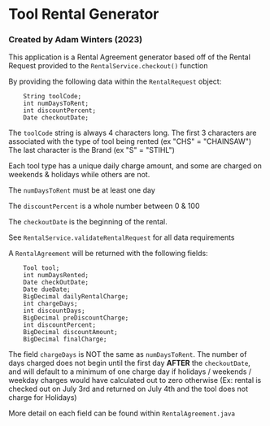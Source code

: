 # Tool Rental Generator
### Created by Adam Winters (2023)

This application is a Rental Agreement generator based off of the Rental Request provided to the `RentalService.checkout()` function


By providing the following data within the `RentalRequest` object:
```
    String toolCode;
    int numDaysToRent;
    int discountPercent;
    Date checkoutDate;
```

The `toolCode` string is always 4 characters long. The first 3 characters are associated
with the type of tool being rented (ex "CHS" = "CHAINSAW")
The last character is the Brand (ex "S" = "STIHL")

Each tool type has a unique daily charge amount, and some are charged on weekends 
& holidays while others are not.

The `numDaysToRent` must be at least one day

The `discountPercent` is a whole number between 0 & 100

The `checkoutDate` is the beginning of the rental.

See `RentalService.validateRentalRequest` for all data requirements

A `RentalAgreement` will be returned with the following fields:

```
    Tool tool;
    int numDaysRented;
    Date checkOutDate;
    Date dueDate;
    BigDecimal dailyRentalCharge;
    int chargeDays;
    int discountDays;
    BigDecimal preDiscountCharge;
    int discountPercent;
    BigDecimal discountAmount;
    BigDecimal finalCharge;
```

The field `chargeDays` is NOT the same as `numDaysToRent`. The number of days charged does not begin 
until the first day **AFTER** the `checkoutDate`, and will default to a minimum of one charge
day if holidays / weekends / weekday charges would have calculated out to zero otherwise 
(Ex: rental is checked out on July 3rd and returned on July 4th and the tool does not charge for Holidays)

More detail on each field can be found within `RentalAgreement.java`


